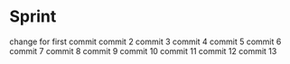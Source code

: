 # Sprint
change for first commit
commit 2
commit 3
commit 4
commit 5
commit 6
commit 7
commit 8
commit 9
commit 10
commit 11
commit 12
commit 13

